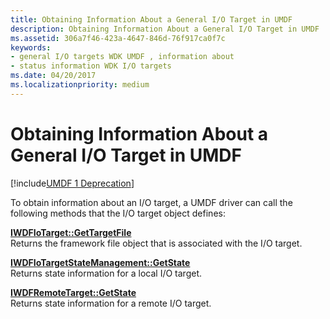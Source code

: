 ```yaml
---
title: Obtaining Information About a General I/O Target in UMDF
description: Obtaining Information About a General I/O Target in UMDF
ms.assetid: 306a7f46-423a-4647-846d-76f917ca0f7c
keywords:
- general I/O targets WDK UMDF , information about
- status information WDK I/O targets
ms.date: 04/20/2017
ms.localizationpriority: medium
---
```


# Obtaining Information About a General I/O Target in UMDF


[!include[UMDF 1 Deprecation](../includes/umdf-1-deprecation.md)]

To obtain information about an I/O target, a UMDF driver can call the following methods that the I/O target object defines:

<a href="" id="iwdfiotarget--gettargetfile"></a>[**IWDFIoTarget::GetTargetFile**](https://docs.microsoft.com/windows-hardware/drivers/ddi/wudfddi/nf-wudfddi-iwdfiotarget-gettargetfile)  
Returns the framework file object that is associated with the I/O target.

<a href="" id="iwdfiotargetstatemanagement--getstate"></a>[**IWDFIoTargetStateManagement::GetState**](https://docs.microsoft.com/windows-hardware/drivers/ddi/wudfddi/nf-wudfddi-iwdfiotargetstatemanagement-getstate)  
Returns state information for a local I/O target.

<a href="" id="iwdfremotetarget--getstate"></a>[**IWDFRemoteTarget::GetState**](https://docs.microsoft.com/windows-hardware/drivers/ddi/wudfddi/nf-wudfddi-iwdfremotetarget-getstate)  
Returns state information for a remote I/O target.

 

 





